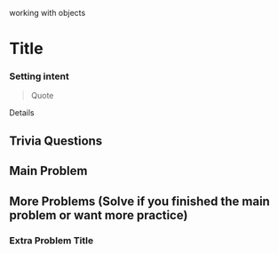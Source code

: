 working with objects

# Title

### Setting intent

> Quote

Details

## Trivia Questions

## Main Problem

## More Problems (Solve if you finished the main problem or want more practice)

### Extra Problem Title

